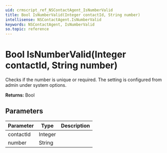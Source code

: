 ```yaml
---
uid: crmscript_ref_NSContactAgent_IsNumberValid
title: Bool IsNumberValid(Integer contactId, String number)
intellisense: NSContactAgent.IsNumberValid
keywords: NSContactAgent, IsNumberValid
so.topic: reference
---
```


# Bool IsNumberValid(Integer contactId, String number)

Checks if the number is unique or required. The setting is configured from admin under system options.

**Returns:** Bool

## Parameters

| Parameter | Type |Description |
|---|---|---|
| contactId | Integer | |
| number | String | |
